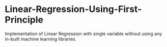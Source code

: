 # Linear-Regression-Using-First-Principle
Implementation of Linear Regression with single variable without using any in-built machine learning libraries. 
